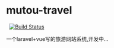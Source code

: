 mutou-travel
===
 
[![Build Status](https://travis-ci.org/mutoustu/mutou-travel.svg?branch=master)](https://travis-ci.org/mutoustu/mutou-travel)

一个laravel+vue写的旅游网站系统,开发中...
 
